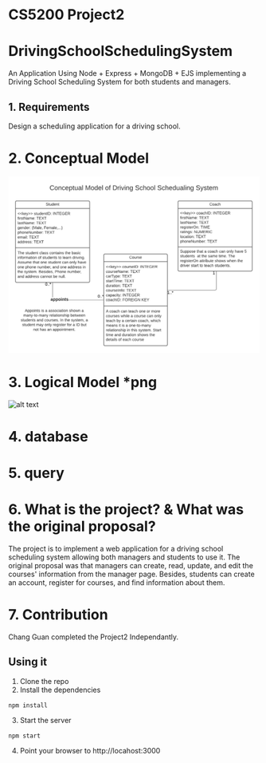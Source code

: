 # CS5200 Project2

# DrivingSchoolSchedulingSystem
An Application Using Node + Express + MongoDB + EJS implementing a Driving School Scheduling System for both students and managers.

## 1. Requirements

Design a scheduling application for a driving school. 


# 2. Conceptual Model

![alt text](https://github.com/Dabaiee/CS5200/blob/main/2.Conceptual%20Model%20of%20Driving%20School%20Scheduling%20System%20(2).png?raw=true)

	
# 3. Logical Model *png

![alt text](https://github.com/guanchang98/DatabaseProject1/blob/main/3.Logical%20model%20of%20Driving%20School%20Scheduling%20System.png?raw=true)

	
# 4. database
# 5. query
	
# 6. What is the project? & What was the original proposal?

The project is to implement a web application for a driving school scheduling system allowing both managers and students to use it. The original proposal was that managers can create, read, update, and edit the courses' information from the manager page. Besides, students can create an account, register for courses, and find information about them.

# 7. Contribution


Chang Guan completed the Project2 Independantly.

	




## Using it

1) Clone the repo
2) Install the dependencies

```
npm install
```


3) Start the server

```
npm start
```

4) Point your browser to http://locahost:3000


